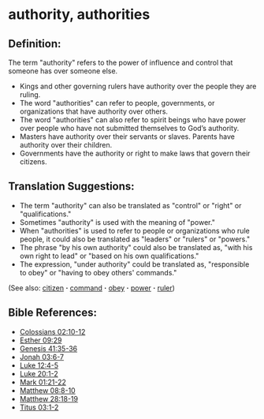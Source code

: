 # authority, authorities #

## Definition: ##

The term "authority" refers to the power of influence and control that someone has over someone else.

 * Kings and other governing rulers have authority over the people they are ruling.
 * The word "authorities" can refer to people, governments, or organizations that have authority over others. 
 * The word "authorities" can also refer to spirit beings who have power over people who have not submitted themselves to God’s authority.
 * Masters have authority over their servants or slaves. Parents have authority over their children.
 * Governments have the authority or right to make laws that govern their citizens.

## Translation Suggestions: ##

 * The term "authority" can also be translated as "control" or "right" or "qualifications."
 * Sometimes "authority" is used with the meaning of "power."
 * When "authorities" is used to refer to people or organizations who rule people, it could also be translated as "leaders" or "rulers" or "powers."
 * The phrase "by his own authority" could also be translated as, "with his own right to lead" or "based on his own qualifications."
 * The expression, "under authority" could be translated as, "responsible to obey" or "having to obey others' commands."

(See also: [citizen](../other/citizen.md) **·** [command](../other/command.md) **·** [obey](../other/obey.md) **·** [power](../kt/power.md) **·** [ruler](../other/ruler.md))

## Bible References: ##

* [Colossians 02:10-12](https://door43.org/en/bible/notes/col/02/10)
* [Esther 09:29](https://door43.org/en/bible/notes/est/09/29)
* [Genesis 41:35-36](https://door43.org/en/bible/notes/gen/41/35)
* [Jonah 03:6-7](https://door43.org/en/bible/notes/jon/03/06)
* [Luke 12:4-5](https://door43.org/en/bible/notes/luk/12/04)
* [Luke 20:1-2](https://door43.org/en/bible/notes/luk/20/01)
* [Mark 01:21-22](https://door43.org/en/bible/notes/mrk/01/21)
* [Matthew 08:8-10](https://door43.org/en/bible/notes/mat/08/08)
* [Matthew 28:18-19](https://door43.org/en/bible/notes/mat/28/18)
* [Titus 03:1-2](https://door43.org/en/bible/notes/tit/03/01)

